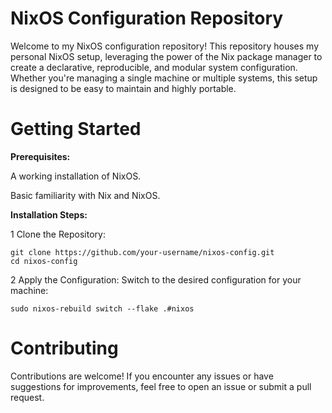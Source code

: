 
# NixOS Configuration Repository

Welcome to my NixOS configuration repository! This repository houses my personal NixOS setup, leveraging the power of the Nix package manager to create a declarative, reproducible, and modular system configuration. Whether you're managing a single machine or multiple systems, this setup is designed to be easy to maintain and highly portable.


# Getting Started
**Prerequisites:**

A working installation of NixOS.

Basic familiarity with Nix and NixOS.

**Installation Steps:**

 1 Clone the Repository:
    

    git clone https://github.com/your-username/nixos-config.git
    cd nixos-config

 2 Apply the Configuration:
    Switch to the desired configuration for your machine:
    
    

    sudo nixos-rebuild switch --flake .#nixos

# Contributing

Contributions are welcome! If you encounter any issues or have suggestions for improvements, feel free to open an issue or submit a pull request.
